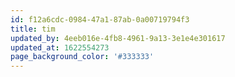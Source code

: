 ```yaml
---
id: f12a6cdc-0984-47a1-87ab-0a00719794f3
title: tim
updated_by: 4eeb016e-4fb8-4961-9a13-3e1e4e301617
updated_at: 1622554273
page_background_color: '#333333'
---
```

